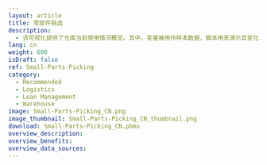 ```yaml
---
layout: article
title: 零部件挑选
description: 
  - 该可视化提供了仓库当前使用情况概览。其中，变量被用作样本数据，脚本用来演示其变化。实际使用时，请用您自己的数据源替换变量，并移除脚本。
lang: cn
weight: 600
isDraft: false
ref: Small-Parts-Picking
category:
  - Recommended
  - Logistics
  - Lean Management
  - Warehouse
image: Small-Parts-Picking_CN.png
image_thumbnail: Small-Parts-Picking_CN_thumbnail.png
download: Small-Parts-Picking_CN.pbmx
overview_description:
overview_benefits:
overview_data_sources:
---
```

